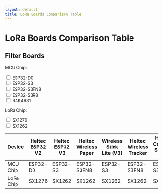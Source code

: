 ```yaml
---
layout: default
title: LoRa Boards Comparison Table
---
```


# LoRa Boards Comparison Table

## Filter Boards

<label>MCU Chip:</label>
<div>
  <input type="checkbox" id="mcuEsp32D0" value="ESP32-D0" onchange="filterTable()"> ESP32-D0<br>
  <input type="checkbox" id="mcuEsp32S3" value="ESP32-S3" onchange="filterTable()"> ESP32-S3<br>
  <input type="checkbox" id="mcuEsp32S3FN8" value="ESP32-S3FN8" onchange="filterTable()"> ESP32-S3FN8<br>
  <input type="checkbox" id="mcuEsp32S3R8" value="ESP32-S3R8" onchange="filterTable()"> ESP32-S3R8<br>
  <input type="checkbox" id="mcuRak4631" value="RAK4631" onchange="filterTable()"> RAK4631<br>
</div>

<label>LoRa Chip:</label>
<div>
  <input type="checkbox" id="loraSx1276" value="SX1276" onchange="filterTable()"> SX1276<br>
  <input type="checkbox" id="loraSx1262" value="SX1262" onchange="filterTable()"> SX1262<br>
</div>

<div style="overflow-x: auto;">
  <table id="comparisonTable">
    <thead>
      <tr>
        <th>Device</th>
        <th>Heltec ESP32 V2</th>
        <th>Heltec ESP32 V3</th>
        <th>Heltec Wireless Paper</th>
        <th>Wireless Stick Lite (V3)</th>
        <th>Heltec Wireless Tracker</th>
        <th>Heltec Capsule Sensor V3</th>
        <th>Heltec Vision Master E213</th>
        <th>Heltec Vision Master E290</th>        
        <th>T-Deck</th>
        <th>RAK nRF52840</th>
      </tr>
    </thead>
    <tbody>
      <tr>
        <td>MCU Chip</td>
        <td data-mcu="ESP32-D0" data-lora="SX1276">ESP32-D0</td><!--Heltec V2-->
        <td data-mcu="ESP32-S3" data-lora="SX1262">ESP32-S3</td><!--Heltec V3-->
        <td data-mcu="ESP32-S3FN8" data-lora="SX1262">ESP32-S3FN8</td><!--Wireless Paper-->
        <td data-mcu="ESP32-S3" data-lora="SX1262">ESP32-S3</td><!--Wireless Stick Lite-->
        <td data-mcu="ESP32-S3FN8" data-lora="SX1262">ESP32-S3FN8</td><!--Wireless Tracker-->
        <td data-mcu="ESP32-S3FN8" data-lora="SX1262">ESP32-S3FN8</td><!--Capsule Sensor V3-->
        <td data-mcu="ESP32-S3R8" data-lora="SX1262">ESP32-S3R8</td><!--Vision Master E213-->
        <td data-mcu="ESP32-S3R8" data-lora="SX1262">ESP32-S3R8</td><!--Vision Master E290--> 
        <td data-mcu="ESP32-S3" data-lora="SX1262">ESP32-S3</td><!--T-Deck-->
        <td data-mcu="RAK4631" data-lora="SX1262">RAK4631</td><!--RAKRAK19007-->
      </tr>
      <tr>
        <td>LoRa Chip</td>
        <td>SX1276</td><!--Heltec V2-->
        <td>SX1262</td><!--Heltec V3-->
        <td>SX1262</td><!--Wireless Paper-->
        <td>SX1262</td><!--Wireless Stick Lite-->
        <td>SX1262</td><!--Wireless Tracker-->
        <td>SX1262</td><!--Capsule Sensor V3-->
        <td>SX1262</td><!--Vision Master E213-->
        <td>SX1262</td><!--Vision Master E290-->         
        <td>SX1262</td><!--T-Deck-->
        <td>SX1262</td><!--RAKRAK19007-->
      </tr>
      <!-- Add other rows as needed -->
    </tbody>
  </table>
</div>

<script>
  function getCheckedValues(name) {
    var checkboxes = document.querySelectorAll('input[type="checkbox"][id^="' + name + '"]');
    var checkedValues = [];
    checkboxes.forEach(function(checkbox) {
      if (checkbox.checked) {
        checkedValues.push(checkbox.value);
      }
    });
    return checkedValues;
  }

  function filterTable() {
    var mcuChip = getCheckedValues('mcu');
    var loraChip = getCheckedValues('lora');
    var table = document.getElementById('comparisonTable');
    var rows = table.getElementsByTagName('tr');

    for (var i = 1; i < rows.length; i++) {
      var cells = rows[i].getElementsByTagName('td');
      var showRow = true;

      for (var j = 1; j < cells.length; j++) {
        var cellMcu = cells[j].getAttribute('data-mcu');
        var cellLora = cells[j].getAttribute('data-lora');

        if (mcuChip.length && !mcuChip.includes(cellMcu)) {
          showRow = false;
        }
        if (loraChip.length && !loraChip.includes(cellLora)) {
          showRow = false;
        }
        if (!showRow) break;
      }

      rows[i].style.display = showRow ? "" : "none";
    }
  }
</script>
